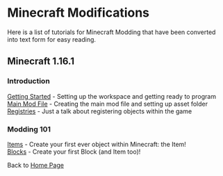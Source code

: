 # Minecraft Modifications

Here is a list of tutorials for Minecraft Modding that have been converted into text form for easy reading.

## Minecraft 1.16.1

### Introduction

[Getting Started](./1.16.1/introduction/getting_started) - Setting up the workspace and getting ready to program  
[Main Mod File](./1.16.1/introduction/main_file) - Creating the main mod file and setting up asset folder  
[Registries](./1.16.1/introduction/registries) - Just a talk about registering objects within the game  

### Modding 101

[Items](./1.16.1/basic/items) - Create your first ever object within Minecraft: the Item!  
[Blocks](#) - Create your first Block (and Item too)!

Back to [Home Page](../../)
